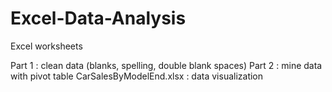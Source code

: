 # Excel-Data-Analysis
Excel worksheets

Part 1 : clean data (blanks, spelling, double blank spaces)
Part 2 : mine data with pivot table
CarSalesByModelEnd.xlsx : data visualization 
